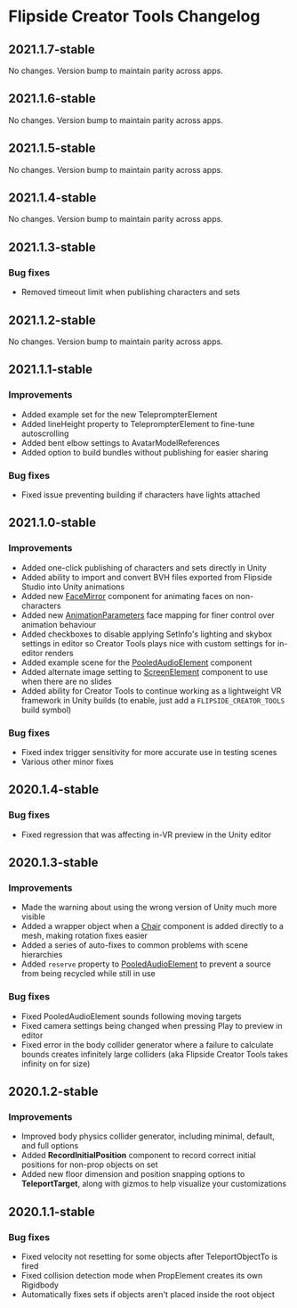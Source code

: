 # Flipside Creator Tools Changelog

## 2021.1.7-stable

No changes. Version bump to maintain parity across apps.

## 2021.1.6-stable

No changes. Version bump to maintain parity across apps.

## 2021.1.5-stable

No changes. Version bump to maintain parity across apps.

## 2021.1.4-stable

No changes. Version bump to maintain parity across apps.

## 2021.1.3-stable

### Bug fixes

* Removed timeout limit when publishing characters and sets

## 2021.1.2-stable

No changes. Version bump to maintain parity across apps.

## 2021.1.1-stable

### Improvements

* Added example set for the new TeleprompterElement
* Added lineHeight property to TeleprompterElement to fine-tune autoscrolling
* Added bent elbow settings to AvatarModelReferences
* Added option to build bundles without publishing for easier sharing

### Bug fixes

* Fixed issue preventing building if characters have lights attached

## 2021.1.0-stable

### Improvements

* Added one-click publishing of characters and sets directly in Unity
* Added ability to import and convert BVH files exported from Flipside Studio into Unity animations
* Added new [FaceMirror](https://www.flipsidexr.com/docs/2021.1/creator-tools/references/custom-components/facemirror) component for animating faces on non-characters
* Added new [AnimationParameters](https://www.flipsidexr.com/docs/2021.1/creator-tools/tutorials/mapping-facial-expressions/animationparameters) face mapping for finer control over animation behaviour
* Added checkboxes to disable applying SetInfo's lighting and skybox settings in editor so Creator Tools plays nice with custom settings for in-editor renders
* Added example scene for the [PooledAudioElement](https://www.flipsidexr.com/docs/2021.1/creator-tools/references/custom-components/pooledaudioelement) component
* Added alternate image setting to [ScreenElement](https://www.flipsidexr.com/docs/2021.1/creator-tools/references/custom-components/screenelement) component to use when there are no slides
* Added ability for Creator Tools to continue working as a lightweight VR framework in Unity builds (to enable, just add a `FLIPSIDE_CREATOR_TOOLS` build symbol)

### Bug fixes

* Fixed index trigger sensitivity for more accurate use in testing scenes
* Various other minor fixes

## 2020.1.4-stable

### Bug fixes

* Fixed regression that was affecting in-VR preview in the Unity editor

## 2020.1.3-stable

### Improvements

* Made the warning about using the wrong version of Unity much more visible
* Added a wrapper object when a [Chair](https://www.flipsidexr.com/docs/2021.1/creator-tools/references/custom-components/chair) component is added directly to a mesh, making rotation fixes easier
* Added a series of auto-fixes to common problems with scene hierarchies
* Added `reserve` property to [PooledAudioElement](https://www.flipsidexr.com/docs/2021.1/creator-tools/references/custom-components/pooledaudioelement) to prevent a source from being recycled while still in use

### Bug fixes

* Fixed PooledAudioElement sounds following moving targets
* Fixed camera settings being changed when pressing Play to preview in editor
* Fixed error in the body collider generator where a failure to calculate bounds creates infinitely large colliders (aka Flipside Creator Tools takes infinity on for size)

## 2020.1.2-stable

### Improvements

* Improved body physics collider generator, including minimal, default, and full options
* Added **RecordInitialPosition** component to record correct initial positions for non-prop objects on set
* Added new floor dimension and position snapping options to **TeleportTarget**, along with gizmos to help visualize your customizations

## 2020.1.1-stable

### Bug fixes

* Fixed velocity not resetting for some objects after TeleportObjectTo is fired
* Fixed collision detection mode when PropElement creates its own Rigidbody
* Automatically fixes sets if objects aren't placed inside the root object
